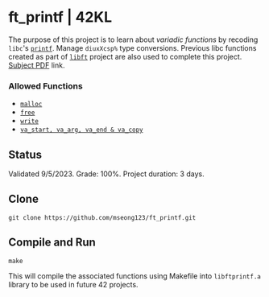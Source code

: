 # ft_printf | 42KL

The purpose of this project is to learn about *variadic functions* by recoding `libc`'s [`printf`](https://man7.org/linux/man-pages/man3/printf.3.html).
Manage `diuxXcsp%` type conversions. Previous libc functions created as part of [`libft`](https://github.com/mseong123/libft/tree/master) project are also used to complete this project. [Subject PDF](https://github.com/mseong123/ft_printf/blob/master/en.subject.pdf) link.

### Allowed Functions

- [`malloc`](https://man7.org/linux/man-pages/man3/free.3.html)
- [`free`](https://man7.org/linux/man-pages/man3/free.3.html)
- [`write`](https://man7.org/linux/man-pages/man2/write.2.html)
- [`va_start, va_arg, va_end & va_copy`](https://man7.org/linux/man-pages/man3/stdarg.3.html)

## Status

Validated 9/5/2023. Grade: 100%. Project duration: 3 days.

## Clone

```
git clone https://github.com/mseong123/ft_printf.git
```

## Compile and Run

```shell
make
```
This will compile the associated functions using Makefile into `libftprintf.a` library to be used in future 42 projects.
